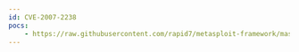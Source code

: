 ```yaml
---
id: CVE-2007-2238
pocs:
    - https://raw.githubusercontent.com/rapid7/metasploit-framework/master/modules/exploits/windows/browser/mswhale_checkforupdates.rb
---
```

